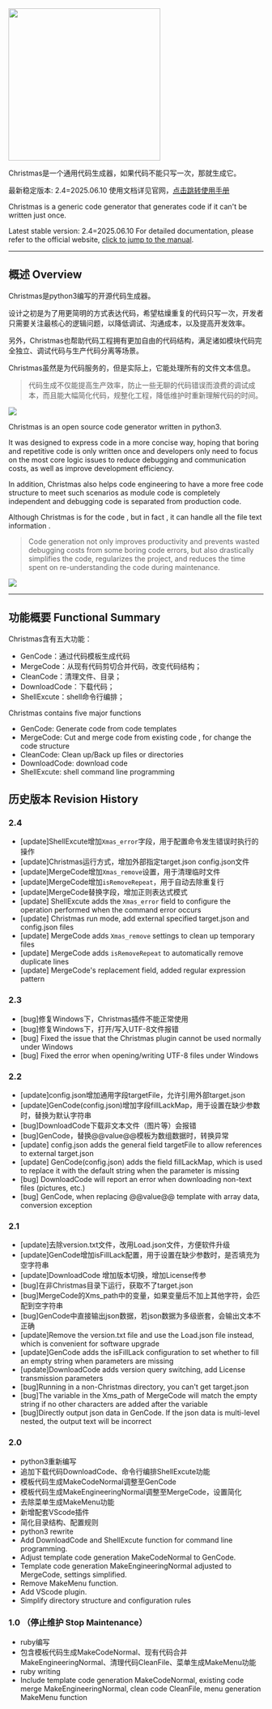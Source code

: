 <img src="Test/logo.png" width="300"/>

Christmas是一个通用代码生成器，如果代码不能只写一次，那就生成它。

最新稳定版本: 2.4=2025.06.10
使用文档详见官网，[点击跳转使用手册](https://stoprefactoring.com/#content@content#framework/christmas/)

Christmas is a generic code generator that generates code if it can't be written just once.

Latest stable version: 2.4=2025.06.10
For detailed documentation, please refer to the official website, [click to jump to the manual](https://stoprefactoring.com/#content@content#framework/christmas/).

---

## 概述 Overview

Christmas是python3编写的开源代码生成器。

设计之初是为了用更简明的方式表达代码，希望枯燥重复的代码只写一次，开发者只需要关注最核心的逻辑问题，以降低调试、沟通成本，以及提高开发效率。

另外，Christmas也帮助代码工程拥有更加自由的代码结构，满足诸如模块代码完全独立、调试代码与生产代码分离等场景。

Christmas虽然是为代码服务的，但是实际上，它能处理所有的文件文本信息。

> 代码生成不仅能提高生产效率，防止一些无聊的代码错误而浪费的调试成本，而且能大幅简化代码，规整化工程，降低维护时重新理解代码的时间。

![](test/overview.png)

Christmas is an open source code generator written in python3.

It was designed to express code in a more concise way, hoping that boring and repetitive code is only written once and developers only need to focus on the most core logic issues to reduce debugging and communication costs, as well as improve development efficiency.

In addition, Christmas also helps code engineering to have a more free code structure to meet such scenarios as module code is completely independent and debugging code is separated from production code.

Although Christmas is for the code , but in fact , it can handle all the file text information .

> Code generation not only improves productivity and prevents wasted debugging costs from some boring code errors, but also drastically simplifies the code, regularizes the project, and reduces the time spent on re-understanding the code during maintenance.

![](test/en-overview.png)

---

## 功能概要 Functional Summary

Christmas含有五大功能：

- GenCode：通过代码模板生成代码
- MergeCode：从现有代码剪切合并代码，改变代码结构；
- CleanCode：清理文件、目录；
- DownloadCode：下载代码；
- ShellExcute：shell命令行编排；

Christmas contains five major functions

- GenCode: Generate code from code templates
- MergeCode: Cut and merge code from existing code , for change the code structure
- CleanCode: Clean up/Back up files or directories
- DownloadCode: download code
- ShellExcute: shell command line programming

## 历史版本 Revision History

### 2.4
- [update]ShellExcute增加`Xmas_error`字段，用于配置命令发生错误时执行的操作
- [update]Christmas运行方式，增加外部指定target.json config.json文件
- [update]MergeCode增加`Xmas_remove`设置，用于清理临时文件
- [update]MergeCode增加`isRemoveRepeat`，用于自动去除重复行
- [update]MergeCode替换字段，增加正则表达式模式
- [update] ShellExcute adds the `Xmas_error` field to configure the operation performed when the command error occurs
- [update] Christmas run mode, add external specified target.json and config.json files
- [update] MergeCode adds `Xmas_remove` settings to clean up temporary files
- [update] MergeCode adds `isRemoveRepeat` to automatically remove duplicate lines
- [update] MergeCode's replacement field, added regular expression pattern

### 2.3
- [bug]修复Windows下，Christmas插件不能正常使用
- [bug]修复Windows下，打开/写入UTF-8文件报错
- [bug] Fixed the issue that the Christmas plugin cannot be used normally under Windows
- [bug] Fixed the error when opening/writing UTF-8 files under Windows

### 2.2
- [update]config.json增加通用字段targetFile，允许引用外部target.json
- [update]GenCode(config.json)增加字段fillLackMap，用于设置在缺少参数时，替换为默认字符串
- [bug]DownloadCode下载非文本文件（图片等）会报错
- [bug]GenCode，替换@@value@@模板为数组数据时，转换异常
- [update] config.json adds the general field targetFile to allow references to external target.json
- [update] GenCode(config.json) adds the field fillLackMap, which is used to replace it with the default string when the parameter is missing
- [bug] DownloadCode will report an error when downloading non-text files (pictures, etc.)
- [bug] GenCode, when replacing @@value@@ template with array data, conversion exception

### 2.1

- [update]去除version.txt文件，改用Load.json文件，方便软件升级
- [update]GenCode增加isFillLack配置，用于设置在缺少参数时，是否填充为空字符串
- [update]DownloadCode 增加版本切换，增加License传参
- [bug]在非Christmas目录下运行，获取不了target.json
- [bug]MergeCode的Xms_path中的变量，如果变量后不加上其他字符，会匹配到空字符串
- [bug]GenCode中直接输出json数据，若json数据为多级嵌套，会输出文本不正确
- [update]Remove the version.txt file and use the Load.json file instead, which is convenient for software upgrade
- [update]GenCode adds the isFillLack configuration to set whether to fill an empty string when parameters are missing
- [update]DownloadCode adds version query switching, add License transmission parameters
- [bug]Running in a non-Christmas directory, you can't get target.json
- [bug]The variable in the Xms_path of MergeCode will match the empty string if no other characters are added after the variable
- [bug]Directly output json data in GenCode. If the json data is multi-level nested, the output text will be incorrect

### 2.0

- python3重新编写
- 追加下载代码DownloadCode、命令行编排ShellExcute功能
- 模板代码生成MakeCodeNormal调整至GenCode
- 模板代码生成MakeEngineeringNormal调整至MergeCode，设置简化
- 去除菜单生成MakeMenu功能
- 新增配套VScode插件
- 简化目录结构、配置规则
- python3 rewrite
- Add DownloadCode and ShellExcute function for command line programming.
- Adjust template code generation MakeCodeNormal to GenCode.
- Template code generation MakeEngineeringNormal adjusted to MergeCode, settings simplified.
- Remove MakeMenu function.
- Add VScode plugin.
- Simplify directory structure and configuration rules

### 1.0 （停止维护 Stop Maintenance）

- ruby编写
- 包含模板代码生成MakeCodeNormal、现有代码合并MakeEngineeringNormal、清理代码CleanFile、菜单生成MakeMenu功能
- ruby writing
- Include template code generation MakeCodeNormal, existing code merge MakeEngineeringNormal, clean code CleanFile, menu generation MakeMenu function
